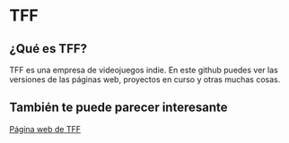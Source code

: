 <h1>TFF</h1>
<h2>¿Qué es TFF?</h2>
<p>TFF es una empresa de videojuegos indie.
En este github puedes ver las versiones de las páginas web, proyectos en curso y otras muchas cosas.</p>
<h2>También te puede parecer interesante</h2>
<a href='tff-games.com'>Página web de TFF</a>
